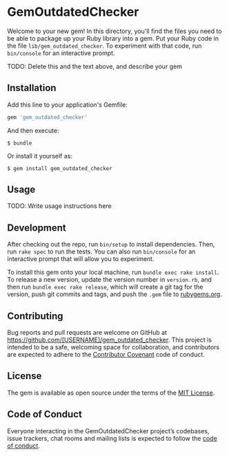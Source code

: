 # GemOutdatedChecker

Welcome to your new gem! In this directory, you'll find the files you need to be able to package up your Ruby library into a gem. Put your Ruby code in the file `lib/gem_outdated_checker`. To experiment with that code, run `bin/console` for an interactive prompt.

TODO: Delete this and the text above, and describe your gem

## Installation

Add this line to your application's Gemfile:

```ruby
gem 'gem_outdated_checker'
```

And then execute:

    $ bundle

Or install it yourself as:

    $ gem install gem_outdated_checker

## Usage

TODO: Write usage instructions here

## Development

After checking out the repo, run `bin/setup` to install dependencies. Then, run `rake spec` to run the tests. You can also run `bin/console` for an interactive prompt that will allow you to experiment.

To install this gem onto your local machine, run `bundle exec rake install`. To release a new version, update the version number in `version.rb`, and then run `bundle exec rake release`, which will create a git tag for the version, push git commits and tags, and push the `.gem` file to [rubygems.org](https://rubygems.org).

## Contributing

Bug reports and pull requests are welcome on GitHub at https://github.com/[USERNAME]/gem_outdated_checker. This project is intended to be a safe, welcoming space for collaboration, and contributors are expected to adhere to the [Contributor Covenant](http://contributor-covenant.org) code of conduct.

## License

The gem is available as open source under the terms of the [MIT License](https://opensource.org/licenses/MIT).

## Code of Conduct

Everyone interacting in the GemOutdatedChecker project’s codebases, issue trackers, chat rooms and mailing lists is expected to follow the [code of conduct](https://github.com/[USERNAME]/gem_outdated_checker/blob/master/CODE_OF_CONDUCT.md).
